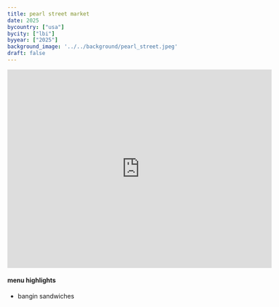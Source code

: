 ```yaml
---
title: pearl street market
date: 2025
bycountry: ["usa"]
bycity: ["lbi"]
byyear: ["2025"]
background_image: '../../background/pearl_street.jpeg'
draft: false
---
```


<iframe src="https://www.google.com/maps/embed?pb=!1m18!1m12!1m3!1d780597.0875625019!2d-74.75757582832851!3d40.15993635791842!2m3!1f0!2f0!3f0!3m2!1i1024!2i768!4f13.1!3m3!1m2!1s0x89c1a98bf4c60f47%3A0x4ffbb54d93603bc1!2sPearl%20Street%20Market!5e0!3m2!1sen!2sus!4v1761421329699!5m2!1sen!2sus" width="600" height="450" style="border:0;" allowfullscreen="" loading="lazy" referrerpolicy="no-referrer-when-downgrade"></iframe>

#### menu highlights

* bangin sandwiches
